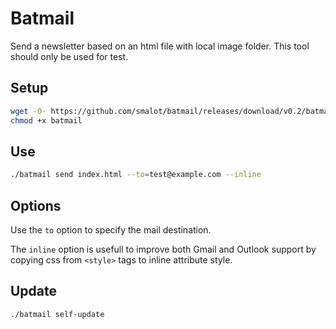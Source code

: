 # Batmail

Send a newsletter based on an html file with local image folder.
This tool should only be used for test.

## Setup

````sh
wget -O- https://github.com/smalot/batmail/releases/download/v0.2/batmail.phar > batmail
chmod +x batmail
````

## Use

````sh
./batmail send index.html --to=test@example.com --inline
````

## Options

Use the `to` option to specify the mail destination.

The `inline` option is usefull to improve both Gmail and Outlook support by copying css from `<style>` tags to inline attribute style.

## Update

````sh
./batmail self-update
````
